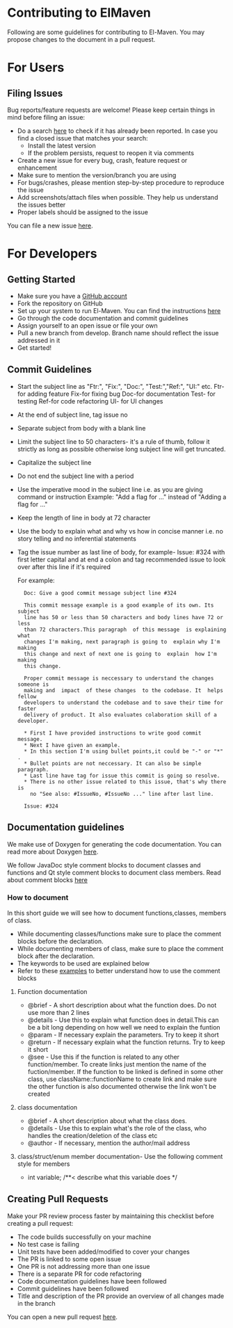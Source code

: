 # Contributing to ElMaven

Following are some guidelines for contributing to El-Maven. You may propose changes to the document in a pull request. 

# For Users

## Filing Issues
Bug reports/feature requests are welcome! Please keep certain things in mind before filing an issue:
* Do a search [here](https://github.com/ElucidataInc/ElMaven/issues) to check if it has already been reported. In case you find a closed issue that matches your search:
  * Install the latest version
  * If the problem persists, request to reopen it via comments
* Create a new issue for every bug, crash, feature request or enhancement
* Make sure to mention the version/branch you are using
* For bugs/crashes, please mention step-by-step procedure to reproduce the issue
* Add screenshots/attach files when possible. They help us understand the issues better
* Proper labels should be assigned to the issue

You can file a new issue [here](https://github.com/ElucidataInc/ElMaven/issues/new). 

# For Developers

## Getting Started
* Make sure you have a [GitHub account](https://github.com/signup/free)
* Fork the repository on GitHub
* Set up your system to run El-Maven. You can find the instructions [here](https://elucidatainc.github.io/ElMaven/)
* Go through the code documentation and commit guidelines
* Assign yourself to an open issue or file your own
* Pull a new branch from develop. Branch name should reflect the issue addressed in it
* Get started!



## Commit Guidelines
* Start the subject line as "Ftr:", "Fix:", "Doc:", "Test:","Ref:", "UI:" etc.
  Ftr-for adding feature
  Fix-for fixing bug
  Doc-for documentation
  Test- for testing
  Ref-for code refactoring
  UI- for UI changes 
* At the end of subject line, tag issue no
* Separate subject from body with a blank line
* Limit the subject line to 50 characters- it's a rule of thumb, follow it strictly
  as long as possible otherwise long subject line will get truncated.
* Capitalize the subject line
* Do not end the subject line with a period
* Use the imperative mood in the subject line i.e. as you are giving command 
  or instruction
  Example: "Add a flag for ..." instead of "Adding a flag for ..."
* Keep the length of line in body at 72 character
* Use the body to explain what and why vs how in concise manner i.e. no story telling 
  and no inferential statements
* Tag the issue number as last line of body, for example- Issue: #324 with 
  first letter capital and at end a colon and tag recommended issue to look over after this line if it's required
 
  For example:

  		Doc: Give a good commit message subject line #324

  		This commit message example is a good example of its own. Its  subject
  		line has 50 or less than 50 characters and body lines have 72 or  less
  		than 72 characters.This paragraph  of this message  is explaining what
  		changes I'm making, next paragraph is going to  explain why I'm making
  		this change and next of next one is going to  explain  how I'm  making
  		this change.

		Proper commit message is neccessary to understand the changes someone is
		making and  impact  of these changes  to the codebase. It  helps fellow 
		developers to understand the codebase and to save their time for faster
		delivery of product. It also evaluates colaboration skill of a developer.

		* First I have provided instructions to write good commit message.
		* Next I have given an example.
		* In this section I'm using bullet points,it could be "-" or "*" .
		* Bullet points are not neccessary. It can also be simple paragraph.
		* Last line have tag for issue this commit is going so resolve.
		* There is no other issue related to this issue, that's why there is
		  no "See also: #IssueNo, #IssueNo ..." line after last line.

		Issue: #324





## Documentation guidelines
We make use of Doxygen for generating the code documentation. You can read more about Doxygen [here](http://www.stack.nl/~dimitri/doxygen/index.html).

We follow JavaDoc style comment blocks  to document classes and functions and Qt style comment blocks to document class members.
Read about comment blocks [here](http://www.stack.nl/~dimitri/doxygen/manual/docblocks.html#cppblock)

### How to document
In this short guide we will see how to document functions,classes, members of class.
* While documenting classes/functions make sure to place the comment blocks before the declaration.
* While documenting members of class, make sure to place the comment block after the declaration.
* The keywords to be used are explained below
* Refer to these [examples](http://www.stack.nl/~dimitri/doxygen/manual/docblocks.html#docexamples)  to better understand how to use the comment blocks

1. Function documentation

    * @brief - A short description about what the function does. Do not use more than 2 lines
    * @details - Use this to explain what function does in detail.This can be a bit long depending on how well  we need to explain the      funtion
    * @param - If necessary explain the parameters. Try to keep it short
    * @return - If necessary explain what the function returns. Try to keep it short
    * @see - Use this if the function is related to any other function/member. To create links just mention the name of the fuction/member.
             If the function to be linked is defined in some other class, use className::functionName to create link and make sure the other function is also documented otherwise
             the link won't be created


2. class documentation
    * @brief - A short description about what the class does.
    * @details - Use this to explain what's the role of the class, who handles the creation/deletion of the class etc
    * @author - If necessary, mention the author/mail address

3. class/struct/enum member documentation- Use the following comment style for members
   * int variable; /**<  describe what this variable does */

## Creating Pull Requests
Make your PR review process faster by maintaining this checklist before creating a pull request:
- The code builds successfully on your machine
- No test case is failing
- Unit tests have been added/modified to cover your changes
- The PR is linked to some open issue
- One PR is not addressing more than one issue
- There is a separate PR for code refactoring
- Code documentation guidelines have been followed
- Commit guidelines have been followed
- Title and description of the PR provide an overview of all changes made in the branch

You can open a new pull request [here](https://github.com/ElucidataInc/ElMaven/compare). 
